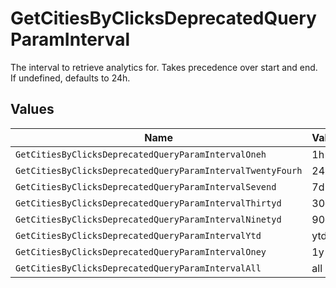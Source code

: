 # GetCitiesByClicksDeprecatedQueryParamInterval

The interval to retrieve analytics for. Takes precedence over start and end. If undefined, defaults to 24h.


## Values

| Name                                                       | Value                                                      |
| ---------------------------------------------------------- | ---------------------------------------------------------- |
| `GetCitiesByClicksDeprecatedQueryParamIntervalOneh`        | 1h                                                         |
| `GetCitiesByClicksDeprecatedQueryParamIntervalTwentyFourh` | 24h                                                        |
| `GetCitiesByClicksDeprecatedQueryParamIntervalSevend`      | 7d                                                         |
| `GetCitiesByClicksDeprecatedQueryParamIntervalThirtyd`     | 30d                                                        |
| `GetCitiesByClicksDeprecatedQueryParamIntervalNinetyd`     | 90d                                                        |
| `GetCitiesByClicksDeprecatedQueryParamIntervalYtd`         | ytd                                                        |
| `GetCitiesByClicksDeprecatedQueryParamIntervalOney`        | 1y                                                         |
| `GetCitiesByClicksDeprecatedQueryParamIntervalAll`         | all                                                        |